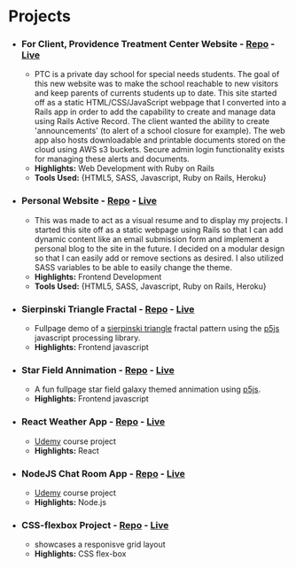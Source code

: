 # Projects

* ### For Client, Providence Treatment Center Website - [Repo](https://github.com/melmar12/Vendit_v2) - [Live](http://www.providencetreatmentcenter.com/)
  * PTC is a private day school for special needs students. The goal of this new website was to make the school reachable to new visitors and keep parents of currents students up to date. This site started off as a static HTML/CSS/JavaScript webpage that I converted into a Rails app in order to add the capability to create and manage data using Rails Active Record. The client wanted the ability to create 'announcements' (to alert of a school closure for example). The web app also hosts downloadable and printable documents stored on the cloud using AWS s3 buckets. Secure admin login functionality exists for managing these alerts and documents.
  * **Highlights:** Web Development with Ruby on Rails
  * **Tools Used:** {HTML5, SASS, Javascript, Ruby on Rails, Heroku}

* ### Personal Website - [Repo](https://github.com/melmar12/personal-site2) - [Live](http://www.melissamartinez.me/)
  * This was made to act as a visual resume and to display my projects. I started this site off as a static webpage using Rails so that I can add dynamic content like an email submission form and implement a personal blog to the site in the future. I decided on a modular design so that I can easily add or remove sections as desired. I also utilized SASS variables to be able to easily change the theme.
  * **Highlights:** Frontend Development
  * **Tools Used:** {HTML5, SASS, Javascript, Ruby on Rails, Heroku}

* ### Sierpinski Triangle Fractal - [Repo](https://github.com/melmar12/sierpinski-triangle-p5js) - [Live](https://melmar12.github.io/sierpinski-triangle-p5js/)
  * Fullpage demo of a [sierpinski triangle](https://en.wikipedia.org/wiki/Sierpinski_triangle) fractal pattern using the [p5js](https://github.com/processing/p5.js?files=1) javascript processing library. 
  * **Highlights:** Frontend javascript

* ### Star Field Annimation - [Repo](https://github.com/melmar12/star-field) - [Live](https://melmar12.github.io/star-field/)
  * A fun fullpage star field galaxy themed annimation using [p5js](https://github.com/processing/p5.js?files=1).
  * **Highlights:** Frontend javascript
  
* ### React Weather App - [Repo](https://github.com/melmar12/Udemy-React-WeatherApp) - [Live](http://powerful-basin-63042.herokuapp.com/#/?_k=38d63v)
   * [Udemy](https://www.udemy.com/the-complete-react-web-app-developer-course/learn/v4/overview) course project
   * **Highlights:** React

* ### NodeJS Chat Room App - [Repo](https://github.com/melmar12/UdemyNode-Chat-App) - [Live](https://infinite-temple-55754.herokuapp.com/)
   * [Udemy](https://www.udemy.com/the-complete-node-js-developer-course/learn/v4/overview) course project
   * **Highlights:** Node.js
   
* ### CSS-flexbox Project - [Repo](https://github.com/melmar12/LlamaDrama/blob/master/README.md) - [Live](hhttp://melmar12.github.io/LlamaDrama/)
   * showcases a responisve grid layout
   * **Highlights:** CSS flex-box
